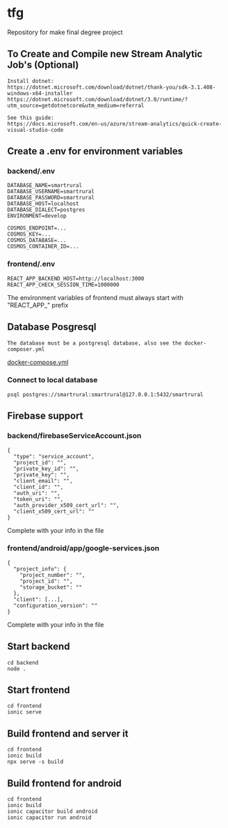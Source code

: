 # tfg
Repository for make final degree project

## To Create and Compile new Stream Analytic Job's (Optional)
```
Install dotnet:
https://dotnet.microsoft.com/download/dotnet/thank-you/sdk-3.1.408-windows-x64-installer
https://dotnet.microsoft.com/download/dotnet/3.0/runtime/?utm_source=getdotnetcore&utm_medium=referral

See this guide:
https://docs.microsoft.com/en-us/azure/stream-analytics/quick-create-visual-studio-code
```

## Create a .env for environment variables
### backend/.env
```
DATABASE_NAME=smartrural
DATABASE_USERNAME=smartrural
DATABASE_PASSWORD=smartrural
DATABASE_HOST=localhost
DATABASE_DIALECT=postgres
ENVIRONMENT=develop

COSMOS_ENDPOINT=...
COSMOS_KEY=...
COSMOS_DATABASE=...
COSMOS_CONTAINER_ID=...
```

### frontend/.env
```
REACT_APP_BACKEND_HOST=http://localhost:3000
REACT_APP_CHECK_SESSION_TIME=1000000
```
The environment variables of frontend must always start with "REACT_APP_" prefix

## Database Posgresql
```
The database must be a postgresql database, also see the docker-composer.yml
```
[docker-compose.yml](https://github.com/guilogar/tfg/blob/main/docker-compose.yml)

### Connect to local database
```
psql postgres://smartrural:smartrural@127.0.0.1:5432/smartrural
```

## Firebase support
### backend/firebaseServiceAccount.json
```
{
  "type": "service_account",
  "project_id": "",
  "private_key_id": "",
  "private_key": "",
  "client_email": "",
  "client_id": "",
  "auth_uri": "",
  "token_uri": "",
  "auth_provider_x509_cert_url": "",
  "client_x509_cert_url": ""
}
```
Complete with your info in the file

### frontend/android/app/google-services.json
```
{
  "project_info": {
    "project_number": "",
    "project_id": "",
    "storage_bucket": ""
  },
  "client": [...],
  "configuration_version": ""
}
```
Complete with your info in the file

## Start backend
```
cd backend
node .
```

## Start frontend
```
cd frontend
ionic serve
```

## Build frontend and server it
```
cd frontend
ionic build
npx serve -s build
```

## Build frontend for android
```
cd frontend
ionic build
ionic capacitor build android
ionic capacitor run android
```
